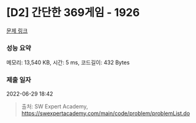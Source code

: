 # [D2] 간단한 369게임 - 1926 

[문제 링크](https://swexpertacademy.com/main/code/problem/problemDetail.do?contestProbId=AV5PTeo6AHUDFAUq) 

### 성능 요약

메모리: 13,540 KB, 시간: 5 ms, 코드길이: 432 Bytes

### 제출 일자

2022-06-29 18:42



> 출처: SW Expert Academy, https://swexpertacademy.com/main/code/problem/problemList.do